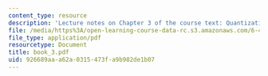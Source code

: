 ```yaml
---
content_type: resource
description: 'Lecture notes on Chapter 3 of the course text: Quantization.'
file: /media/https%3A/open-learning-course-data-rc.s3.amazonaws.com/6-450-principles-of-digital-communications-i-fall-2006/926689aaa62a0315473fa9b982de1b07_book_3.pdf
file_type: application/pdf
resourcetype: Document
title: book_3.pdf
uid: 926689aa-a62a-0315-473f-a9b982de1b07
---
```

